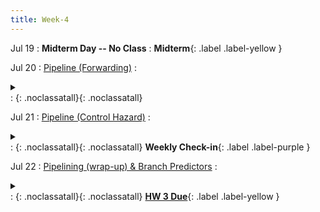 ```yaml
---
title: Week-4
---
```




Jul 19
: **Midterm Day -- No Class**
  : **Midterm**{: .label .label-yellow }


Jul 20
: [Pipeline (Forwarding)](https://canvas.ucsd.edu/files/4784959/download?download_frd=1)
  : <details  title="recommended readings"  class="my"><summary><i class="icon fas fa-book-reader "></i></summary><span class="fs-2">Read 4.7 if you havn't</span></details>
  :  [<i class="icon fas fa-file-pdf"></i>](https://canvas.ucsd.edu/files/4784959/download?download_frd=1 "slides")[<i class="icon fas fas fa-video"></i>](https://canvas.ucsd.edu/courses/28054/external_tools/82 "video"){: .noclassatall}[<i class="icon fas fa-chalkboard-teacher"></i>](https://canvas.ucsd.edu/files/4784953/download?download_frd=1 "annotated slides"){: .noclassatall}

Jul 21
: [Pipeline (Control Hazard)](https://canvas.ucsd.edu/files/4788415/download?download_frd=1)
  : <details  title="recommended readings"  class="my"><summary><i class="icon fas fa-book-reader "></i></summary><span class="fs-2">Read 4.8, Skim 4.9</span></details>
  : [<i class="icon fas fa-file-pdf"></i>](https://canvas.ucsd.edu/files/4788415/download?download_frd=1 "slides")[<i class="icon fas fas fa-video"></i>](https://canvas.ucsd.edu/courses/28054/external_tools/82 "video"){: .noclassatall}[<i class="icon fas fa-chalkboard-teacher"></i>](https://canvas.ucsd.edu/files/4788412/download?download_frd=1 "annotated slides"){: .noclassatall} **Weekly Check-in**{: .label .label-purple }


Jul 22
: [Pipelining (wrap-up) & Branch Predictors](#)
  : <details  title="recommended readings"  class="my"><summary><i class="icon fas fa-book-reader "></i></summary><span class="fs-2">skim 4.10 and 5.1</span></details>
  : [<i class="icon fas fa-file-pdf"></i>](https://canvas.ucsd.edu/files/4792527/download?download_frd=1 "slides")[<i class="icon fas fas fa-video"></i>](https://canvas.ucsd.edu/courses/28054/external_tools/82 "video"){: .noclassatall}[<i class="icon fas fa-chalkboard-teacher"></i>](https://canvas.ucsd.edu/files/4792525/download?download_frd=1 "annotated slides"){: .noclassatall}  [**HW 3 Due**](https://canvas.ucsd.edu/courses/28054/assignments){: .label .label-yellow }


